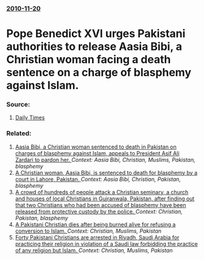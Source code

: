 ### [2010-11-20](/news/2010/11/20/index.md)

# Pope Benedict XVI urges Pakistani authorities to release Aasia Bibi, a Christian woman facing a death sentence on a charge of blasphemy against Islam. 




### Source:

1. [Daily Times](http://www.dailytimes.com.pk/default.asp?page=2010\11\20\story_20-11-2010_pg7_10)

### Related:

1. [Aasia Bibi, a Christian woman sentenced to death in Pakistan on charges of blasphemy against Islam, appeals to President Asif Ali Zardari to pardon her. ](/news/2010/11/21/aasia-bibi-a-christian-woman-sentenced-to-death-in-pakistan-on-charges-of-blasphemy-against-islam-appeals-to-president-asif-ali-zardari-to.md) _Context: Aasia Bibi, Christian, Muslims, Pakistan, blasphemy_
2. [A Christian woman, Aasia Bibi, is sentenced to death for blasphemy by a court in Lahore, Pakistan. ](/news/2010/11/11/a-christian-woman-aasia-bibi-is-sentenced-to-death-for-blasphemy-by-a-court-in-lahore-pakistan.md) _Context: Aasia Bibi, Christian, Pakistan, blasphemy_
3. [A crowd of hundreds of people attack a Christian seminary, a church and houses of local Christians in Gujranwala, Pakistan, after finding out that two Christians who had been accused of blasphemy have been released from protective custody by the police. ](/news/2011/05/1/a-crowd-of-hundreds-of-people-attack-a-christian-seminary-a-church-and-houses-of-local-christians-in-gujranwala-pakistan-after-finding-ou.md) _Context: Christian, Pakistan, blasphemy_
4. [A Pakistani Christian dies after being burned alive for refusing a conversion to Islam. ](/news/2010/03/22/a-pakistani-christian-dies-after-being-burned-alive-for-refusing-a-conversion-to-islam.md) _Context: Christian, Muslims, Pakistan_
5. [ Forty Pakistani Christians are arrested in Riyadh, Saudi Arabia for practicing their religion in violation of a Saudi law forbidding the practice of any religion but Islam. ](/news/2005/04/24/forty-pakistani-christians-are-arrested-in-riyadh-saudi-arabia-for-practicing-their-religion-in-violation-of-a-saudi-law-forbidding-the-pr.md) _Context: Christian, Muslims, Pakistan_
